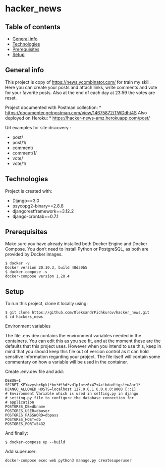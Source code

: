 # hacker_news

## Table of contents
* [General info](#general-info)
* [Technologies](#technologies)
* [Prerequisites](#Prerequisites)
* [Setup](#setup)


## General info
This project is copy of https://news.ycombinator.com/ for train my skill.
Here you can create your posts and attach links, write comments and vote for your favorite posts. 
Also at the end of each day at 23:59 the votes are reset.

Project documented with Postman collection: * https://documenter.getpostman.com/view/14675872/TWDdht4S
Also deployed on Heroku: * https://hacker-news-amz.herokuapp.com/post/

Url examples for site discovery :

* post/
* post/1/
* comment/
* comment/1/
* vote/
* vote/1/
	
## Technologies
Project is created with:
* Django==3.0
* psycopg2-binary==2.8.6
* djangorestframework==3.12.2
* django-crontab==0.7.1
	
## Prerequisites
Make sure you have already installed both Docker Engine and Docker Compose. 
You don’t need to install Python or PostgreSQL, as both are provided by Docker images.

```
$ docker -v
Docker version 20.10.3, build 48d30b5
$ docker-compose -v
docker-compose version 1.28.4
```

## Setup
To run this project, clone it locally using:

```
$ git clone https://github.com/OleksandrPichkurov/hacker_news.git
$ cd hackers_news
```

Environment variables

The file .env.dev contains the environment variables needed in the containers. You can edit this as you see fit, and at the moment these are the defaults that this project uses. However when you intend to use this, keep in mind that you should keep this file out of version control as it can hold sensitive information regarding your project. The file itself will contain some commentary on how a variable will be used in the container.

Create .env.dev file and add:

```
DEBUG=1
SECRET_KEY=vysb+6pk(*bn*#!%d*vd1p1n+z6x47+4c!bdud!tgs!+u&nr1*
DJANGO_ALLOWED_HOSTS=localhost 127.0.0.1 0.0.0.0:8000 [::1]
# Environment Variable which is used in setting.py in django
# setting.py file to configure the database connection for
# application
POSTGRES_DB=dbname
POSTGRES_USER=dbuser
POSTGRES_PASSWORD=dbpass
POSTGRES_HOST=db
POSTGRES_PORT=5432
```
And finally:
```
$ docker-compose up --build
```

Add superuser:
```
docker-compose exec web python3 manage.py createsuperuser
```